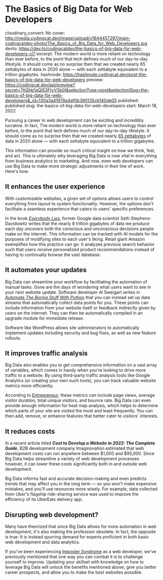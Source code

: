 # The Basics of Big Data for Web Developers

cloudinary_convert: No
cover: http://media.codingcat.dev/image/upload/v1644457297/main-codingcatdev-photo/The_Basics_of_Big_Data_for_Web_Developers.jpg
devto: https://dev.to/codingcatdev/the-basics-of-big-data-for-web-developers-cl7
excerpt: The modern world is more reliant on technology than ever before, to the point that tech defines much of our day-to-day lifestyle. It should come as no surprise then that we created nearly 65 zettabytes of data in 2020 alone — with each zettabyte equivalent to a trillion gigabytes.
hashnode: https://hashnode.codingcat.dev/post-the-basics-of-big-data-for-web-developers
preview: https://codingcat.dev/api/preview?secret=7tjQhb1qQlS3FtyV3b0I&selectionType=post&selectionSlug=the-basics-of-big-data-for-web-developers&_id=130a3a41978a4af0b390135cb140de05
published: published
slug: the-basics-of-big-data-for-web-developers
start: March 18, 2022

Pursuing a career in web development can be exciting and incredibly lucrative. In fact, The modern world is more reliant on technology than ever before, to the point that tech defines much of our day-to-day lifestyle. It should come as no surprise then that we created nearly [65 zettabytes](https://www.statista.com/statistics/871513/worldwide-data-created/) of data in 2020 alone — with each zettabyte equivalent to a trillion gigabytes.

This information can provide so much critical insight on how we think, feel, and act. This is ultimately why leveraging Big Data is now vital in everything from business analytics to marketing. And now, even web developers can use Big Data to make more strategic adjustments in their line of work. Here's how.

## It enhances the user experience

With customizable websites, a given set of options allows users to control everything from layout to system functionality. However, the options don't facilitate a seamless experience that caters to users' specific preferences.

In the book *[Everybody Lies](https://www.scribd.com/book/345562295/Everybody-Lies-Big-Data-New-Data-and-What-the-Internet-Can-Tell-Us-About-Who-We-Really-Are)*, former Google data scientist Seth Stephens-Davidowitz writes that the nearly 8 trillion gigabytes of data we produce each day uncovers both the conscious and unconscious decisions people make on the internet. This information can be tracked with AI models for the purposes of modifying sites to each user's liking. Retail giant Amazon exemplifies how this practice can go: It analyzes previous search behavior such that users receive personalized product recommendations instead of having to continually browse the vast database.

## It automates your updates

Big Data can streamline your workflow by facilitating the automation of manual tasks. Gone are the days of wondering what users want to see in your next website update. Software developer Al Sweigart writes in *[Automate The Boring Stuff With Python](https://medium.com/swlh/why-every-pythonista-must-read-automate-the-boring-stuff-with-python-2ba31e8843df)* that you can instead set up data streams that automatically collect data points for you. These points can include information from your website itself or feedback indirectly given by users on the internet. They can then be automatically compiled in an upgrade module for immediate release.

Software like WordPress allows site administrators to automatically implement updates including security and bug fixes, as well as new feature rollouts.

## It improves traffic analysis

Big Data also enables you to get comprehensive information on a vast array of variables, which comes in handy when you're looking to drive more traffic to a website. By using third-party traffic analysis tools like Google Analytics (or creating your own such tools), you can track valuable website metrics more efficiently.

According to [Entrepreneur](https://www.entrepreneur.com/article/377445), these metrics can include page views, average visitor duration, total unique visitors, and bounce rate. Big Data can even provide enough information for heat map analysis, which helps to determine which parts of your site are visited the most and least frequently. You can then add, remove, or enhance features that better cater to visitors' interests.

## It reduces costs

In a recent article titled ***Cost to Develop a Website in 2022: The Complete Guide***, B2B development company Imaginovation estimated that web development costs can run anywhere between $1,000 and $95,000. Since Big Data helps streamline a variety of web development processes however, it can lower these costs significantly both in and outside web development.

Big Data informs fast and accurate decision-making and even predicts trends that may affect you in the long term –– so you won't make expensive mistakes, and you'll use resources more wisely. For example, data collected from Uber's flagship ride-sharing service was used to improve the efficiency of its UberEats delivery app.

## Disrupting web development?

Many have theorized that since Big Data allows for more automation in web development, it's also making the profession obsolete. In fact, the opposite is true: It is instead spurring demand for experts proficient in both basic web development and data analytics.

If you've been experiencing [Imposter Syndrome](https://codingcat.dev/post/the-7-strategies-i-used-to-defeat-imposter-syndrome) as a web developer, we've previously mentioned that one way you can combat it is to challenge yourself to improve. Updating your skillset with knowledge on how to leverage Big Data will unlock the benefits mentioned above, give you better career prospects, and allow you to make the best websites possible.